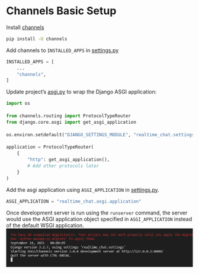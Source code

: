 # Channels Basic Setup

Install [channels]

```sh
pip install -U channels
```

Add channels to `INSTALLED_APPS` in [settings.py]

```python
INSTALLED_APPS = [
    ...
    "channels",
]
```

Update project’s [asgi.py] to wrap the Django ASGI application:

```python
import os

from channels.routing import ProtocolTypeRouter
from django.core.asgi import get_asgi_application

os.environ.setdefault("DJANGO_SETTINGS_MODULE", "realtime_chat.settings")

application = ProtocolTypeRouter(
    {
        "http": get_asgi_application(),
        # Add other protocols later
    }
)
```

Add the asgi application using `ASGI_APPLICATION` in [settings.py].

```python
ASGI_APPLICATION = "realtime_chat.asgi.application"
```

Once development server is run using the `runserver` command, the server would use the ASGI application object specified in `ASGI_APPLICATION` instead of the default WSGI application.
![image01]

<!-- External Links -->
[channels]: https://pypi.org/project/channels/

<!-- File links -->
[settings.py]: ../realtime_chat/settings.py
[asgi.py]: ../realtime_chat/asgi.py

<!-- Image links -->
[image01]: ../screenshots/image01.PNG (Running local dev server using ASGI application)
